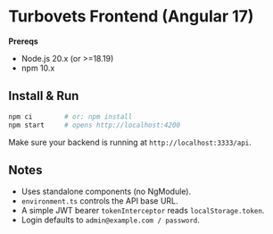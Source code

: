 # Turbovets Frontend (Angular 17)

**Prereqs**
- Node.js 20.x (or >=18.19)
- npm 10.x

## Install & Run
```bash
npm ci        # or: npm install
npm start     # opens http://localhost:4200
```
Make sure your backend is running at `http://localhost:3333/api`.

## Notes
- Uses standalone components (no NgModule).
- `environment.ts` controls the API base URL.
- A simple JWT bearer `tokenInterceptor` reads `localStorage.token`.
- Login defaults to `admin@example.com / password`.
